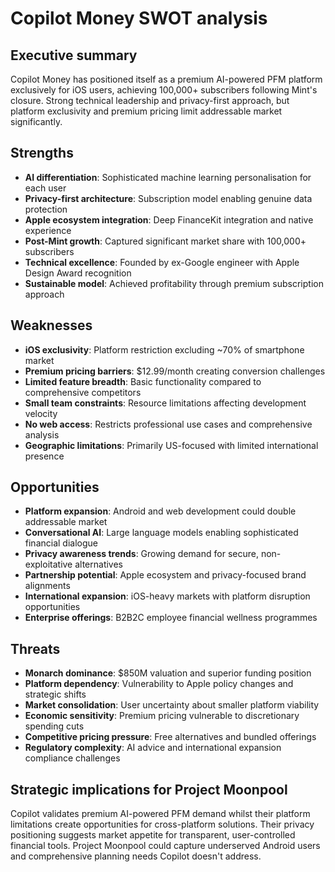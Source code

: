 # Copilot Money SWOT analysis

## Executive summary

Copilot Money has positioned itself as a premium AI-powered PFM platform exclusively for iOS users, achieving 100,000+ subscribers following Mint's closure. Strong technical leadership and privacy-first approach, but platform exclusivity and premium pricing limit addressable market significantly.

## Strengths

- **AI differentiation**: Sophisticated machine learning personalisation for each user
- **Privacy-first architecture**: Subscription model enabling genuine data protection
- **Apple ecosystem integration**: Deep FinanceKit integration and native experience
- **Post-Mint growth**: Captured significant market share with 100,000+ subscribers
- **Technical excellence**: Founded by ex-Google engineer with Apple Design Award recognition
- **Sustainable model**: Achieved profitability through premium subscription approach

## Weaknesses

- **iOS exclusivity**: Platform restriction excluding ~70% of smartphone market
- **Premium pricing barriers**: $12.99/month creating conversion challenges
- **Limited feature breadth**: Basic functionality compared to comprehensive competitors
- **Small team constraints**: Resource limitations affecting development velocity
- **No web access**: Restricts professional use cases and comprehensive analysis
- **Geographic limitations**: Primarily US-focused with limited international presence

## Opportunities

- **Platform expansion**: Android and web development could double addressable market
- **Conversational AI**: Large language models enabling sophisticated financial dialogue
- **Privacy awareness trends**: Growing demand for secure, non-exploitative alternatives
- **Partnership potential**: Apple ecosystem and privacy-focused brand alignments
- **International expansion**: iOS-heavy markets with platform disruption opportunities
- **Enterprise offerings**: B2B2C employee financial wellness programmes

## Threats

- **Monarch dominance**: $850M valuation and superior funding position
- **Platform dependency**: Vulnerability to Apple policy changes and strategic shifts
- **Market consolidation**: User uncertainty about smaller platform viability
- **Economic sensitivity**: Premium pricing vulnerable to discretionary spending cuts
- **Competitive pricing pressure**: Free alternatives and bundled offerings
- **Regulatory complexity**: AI advice and international expansion compliance challenges

## Strategic implications for Project Moonpool

Copilot validates premium AI-powered PFM demand whilst their platform limitations create opportunities for cross-platform solutions. Their privacy positioning suggests market appetite for transparent, user-controlled financial tools. Project Moonpool could capture underserved Android users and comprehensive planning needs Copilot doesn't address.